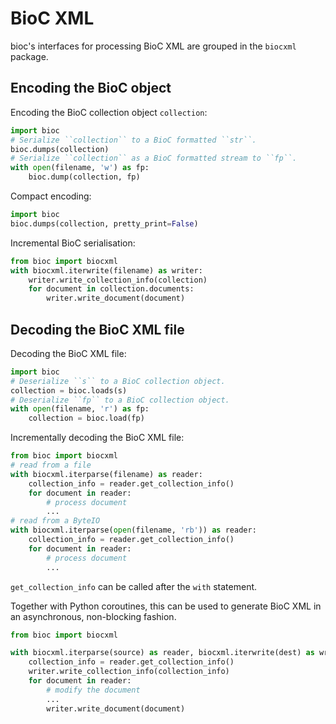 # BioC XML

bioc's interfaces for processing BioC XML are grouped in the `biocxml` package.

## Encoding the BioC object

Encoding the BioC collection object `collection`:

```python
import bioc
# Serialize ``collection`` to a BioC formatted ``str``.
bioc.dumps(collection)
# Serialize ``collection`` as a BioC formatted stream to ``fp``.
with open(filename, 'w') as fp:
    bioc.dump(collection, fp)
```

Compact encoding:

```python
import bioc
bioc.dumps(collection, pretty_print=False)
```

Incremental BioC serialisation:

```python
from bioc import biocxml
with biocxml.iterwrite(filename) as writer:
    writer.write_collection_info(collection)
    for document in collection.documents:
        writer.write_document(document)
```

## Decoding the BioC XML file

Decoding the BioC XML file:

```python
import bioc
# Deserialize ``s`` to a BioC collection object.
collection = bioc.loads(s)
# Deserialize ``fp`` to a BioC collection object.
with open(filename, 'r') as fp:
    collection = bioc.load(fp)
```

Incrementally decoding the BioC XML file:

```python
from bioc import biocxml
# read from a file
with biocxml.iterparse(filename) as reader:
    collection_info = reader.get_collection_info()
    for document in reader:
        # process document
        ...
# read from a ByteIO
with biocxml.iterparse(open(filename, 'rb')) as reader:
    collection_info = reader.get_collection_info()
    for document in reader:
        # process document
        ...
```

`get_collection_info` can be called after the `with` statement.

Together with Python coroutines, this can be used to generate BioC XML
in an asynchronous, non-blocking fashion.

```python
from bioc import biocxml

with biocxml.iterparse(source) as reader, biocxml.iterwrite(dest) as writer:
    collection_info = reader.get_collection_info()
    writer.write_collection_info(collection_info)
    for document in reader:
        # modify the document
        ...
        writer.write_document(document)
```